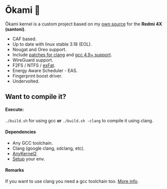 # Ōkami :wolf:

Ōkami kernel is a custom project based on my [own source](https://github.com/bitrvmpd/msm-3.18) for the **Redmi 4X (santoni)**.

- CAF based.
- Up to date with linux stable 3.18 (EOL).
- Nougat and Oreo support.
- Include [patches for clang](https://github.com/bitrvmpd/okami/pull/1) and [gcc 4.9+ support](https://github.com/bitrvmpd/msm-3.18/pull/18).
- WireGuard support.
- F2FS / NTFS / [exFat](https://github.com/dorimanx/exfat-nofuse).
- Energy Aware Scheduler - EAS.
- Fingerprint boost driver.
- Undervolted.

## Want to compile it?

#### Execute:
`./build.sh` for using gcc **or** `./build.sh -clang` to compile it using clang.

#### Dependencies
- Any GCC toolchain.
- Clang (google clang, sdclang, etc).
- [AnyKernel2](https://github.com/bitrvmpd/AnyKernel2).
- [Setup](https://forum.xda-developers.com/chef-central/android/how-to-build-lineageos-14-1-t3551484) your env.

#### Remarks
If you want to use clang you need a gcc toolchain too. [More info](https://github.com/nathanchance/android-kernel-clang).

